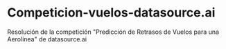 # Competicion-vuelos-datasource.ai
Resolución de la competición "Predicción de Retrasos de Vuelos para una Aerolínea" de datasource.ai
